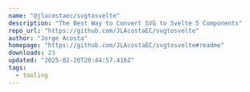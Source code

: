 ```yaml
---
name: "@jlacostaec/svgtosvelte"
description: "The Best Way to Convert SVG to Svelte 5 Components"
repo_url: "https://github.com/JLAcostaEC/svgtosvelte"
author: "Jorge Acosta"
homepage: "https://github.com/JLAcostaEC/svgtosvelte#readme"
downloads: 23
updated: "2025-02-20T20:44:57.416Z"
tags: 
  - tooling
---
```

